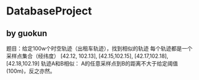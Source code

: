 # DatabaseProject
## by guokun

题目：给定100w个时空轨迹（出租车轨迹），找到相似的轨迹每个轨迹都是一个采样点集合（经纬度）[42.12, 102.13], [42.15,102.15], [42.17,102.18], [42.18,102.19] 轨迹A和B相似：A的任意采样点到B的距离不大于给定阈值(100m)，反之亦然。